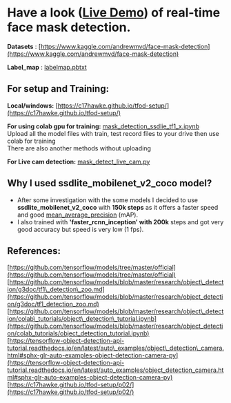 # **Have a look (**[**Live Demo**](https://www.linkedin.com/feed/update/urn:li:activity:6700769763758542848/)**) of real-time face mask detection.**

**Datasets** : [https://www.kaggle.com/andrewmvd/face-mask-detection](https://www.kaggle.com/andrewmvd/face-mask-detection)

**Label\_map** : [labelmap.pbtxt](https://github.com/AnuragBalsaraf/Mask-Nomask-Detection-With-FasterRCNN-and-SSD-Mobilenet/blob/main/labelmap.pbtxt)

## **For setup and Training:**

**Local/windows:** [https://c17hawke.github.io/tfod-setup/](https://c17hawke.github.io/tfod-setup/)

**For using colab gpu for training:** [mask\_detection\_ssdlie\_tf1\_x.ipynb](https://github.com/hgoyal194/real-time-facemask-detection/blob/master/mask_detection_ssdlie_tf1_x.ipynb)</br>
Upload all the model files with train, test record files to your drive then use colab for training</br>
There are also another methods without uploading</br>

**For Live cam detection:** [mask\_detect\_live\_cam.py](https://github.com/hgoyal194/real-time-facemask-detection/blob/master/mask_detect_live_cam.py)

## Why I used ssdlite\_mobilenet\_v2\_coco model?

- After some investigation with the some models I decided to use  **ssdlite\_mobilenet\_v2\_coco** with **150k steps**  as it offers a faster speed and good [mean\_average\_precision](http://cocodataset.org/#detection-eval) (mAP).
- I also trained with **&#39;faster\_rcnn\_inception&#39; with 200k** steps and got very good accuracy but speed is very low (1 fps).

## **References:**

[https://github.com/tensorflow/models/tree/master/official](https://github.com/tensorflow/models/tree/master/official)</br>
[https://github.com/tensorflow/models/blob/master/research/object\_detection/g3doc/tf1\_detection\_zoo.md](https://github.com/tensorflow/models/blob/master/research/object_detection/g3doc/tf1_detection_zoo.md)</br>
[https://github.com/tensorflow/models/blob/master/research/object\_detection/colab\_tutorials/object\_detection\_tutorial.ipynb](https://github.com/tensorflow/models/blob/master/research/object_detection/colab_tutorials/object_detection_tutorial.ipynb)</br>
[https://tensorflow-object-detection-api-tutorial.readthedocs.io/en/latest/auto\_examples/object\_detection\_camera.html#sphx-glr-auto-examples-object-detection-camera-py](https://tensorflow-object-detection-api-tutorial.readthedocs.io/en/latest/auto_examples/object_detection_camera.html#sphx-glr-auto-examples-object-detection-camera-py)</br>
[https://c17hawke.github.io/tfod-setup/p02/](https://c17hawke.github.io/tfod-setup/p02/)
